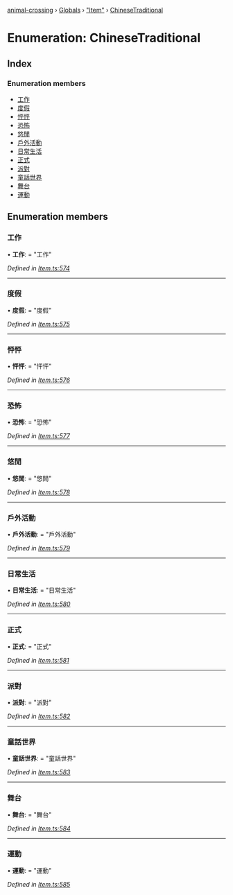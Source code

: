 [animal-crossing](../README.md) › [Globals](../globals.md) › ["Item"](../modules/_item_.md) › [ChineseTraditional](_item_.chinesetraditional.md)

# Enumeration: ChineseTraditional

## Index

### Enumeration members

* [工作](_item_.chinesetraditional.md#工作)
* [度假](_item_.chinesetraditional.md#度假)
* [怦怦](_item_.chinesetraditional.md#怦怦)
* [恐怖](_item_.chinesetraditional.md#恐怖)
* [悠閒](_item_.chinesetraditional.md#悠閒)
* [戶外活動](_item_.chinesetraditional.md#戶外活動)
* [日常生活](_item_.chinesetraditional.md#日常生活)
* [正式](_item_.chinesetraditional.md#正式)
* [派對](_item_.chinesetraditional.md#派對)
* [童話世界](_item_.chinesetraditional.md#童話世界)
* [舞台](_item_.chinesetraditional.md#舞台)
* [運動](_item_.chinesetraditional.md#運動)

## Enumeration members

###  工作

• **工作**: = "工作"

*Defined in [Item.ts:574](https://github.com/Norviah/animal-crossing/blob/e9cea70/module/types/Item.ts#L574)*

___

###  度假

• **度假**: = "度假"

*Defined in [Item.ts:575](https://github.com/Norviah/animal-crossing/blob/e9cea70/module/types/Item.ts#L575)*

___

###  怦怦

• **怦怦**: = "怦怦"

*Defined in [Item.ts:576](https://github.com/Norviah/animal-crossing/blob/e9cea70/module/types/Item.ts#L576)*

___

###  恐怖

• **恐怖**: = "恐怖"

*Defined in [Item.ts:577](https://github.com/Norviah/animal-crossing/blob/e9cea70/module/types/Item.ts#L577)*

___

###  悠閒

• **悠閒**: = "悠閒"

*Defined in [Item.ts:578](https://github.com/Norviah/animal-crossing/blob/e9cea70/module/types/Item.ts#L578)*

___

###  戶外活動

• **戶外活動**: = "戶外活動"

*Defined in [Item.ts:579](https://github.com/Norviah/animal-crossing/blob/e9cea70/module/types/Item.ts#L579)*

___

###  日常生活

• **日常生活**: = "日常生活"

*Defined in [Item.ts:580](https://github.com/Norviah/animal-crossing/blob/e9cea70/module/types/Item.ts#L580)*

___

###  正式

• **正式**: = "正式"

*Defined in [Item.ts:581](https://github.com/Norviah/animal-crossing/blob/e9cea70/module/types/Item.ts#L581)*

___

###  派對

• **派對**: = "派對"

*Defined in [Item.ts:582](https://github.com/Norviah/animal-crossing/blob/e9cea70/module/types/Item.ts#L582)*

___

###  童話世界

• **童話世界**: = "童話世界"

*Defined in [Item.ts:583](https://github.com/Norviah/animal-crossing/blob/e9cea70/module/types/Item.ts#L583)*

___

###  舞台

• **舞台**: = "舞台"

*Defined in [Item.ts:584](https://github.com/Norviah/animal-crossing/blob/e9cea70/module/types/Item.ts#L584)*

___

###  運動

• **運動**: = "運動"

*Defined in [Item.ts:585](https://github.com/Norviah/animal-crossing/blob/e9cea70/module/types/Item.ts#L585)*

